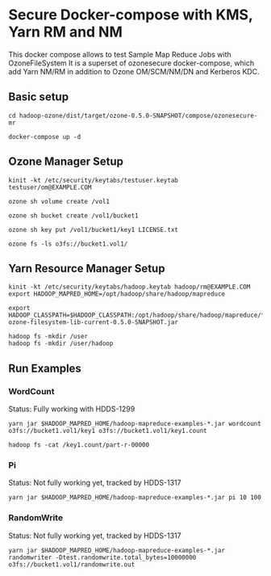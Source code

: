 <!---
  Licensed under the Apache License, Version 2.0 (the "License");
  you may not use this file except in compliance with the License.
  You may obtain a copy of the License at

   http://www.apache.org/licenses/LICENSE-2.0

  Unless required by applicable law or agreed to in writing, software
  distributed under the License is distributed on an "AS IS" BASIS,
  WITHOUT WARRANTIES OR CONDITIONS OF ANY KIND, either express or implied.
  See the License for the specific language governing permissions and
  limitations under the License. See accompanying LICENSE file.
-->
# Secure Docker-compose with KMS, Yarn RM and NM
This docker compose allows to test Sample Map Reduce Jobs with OzoneFileSystem
It is a superset of ozonesecure docker-compose, which add Yarn NM/RM in addition
to Ozone OM/SCM/NM/DN and Kerberos KDC.

## Basic setup

```
cd hadoop-ozone/dist/target/ozone-0.5.0-SNAPSHOT/compose/ozonesecure-mr

docker-compose up -d
```

## Ozone Manager Setup

```
kinit -kt /etc/security/keytabs/testuser.keytab testuser/om@EXAMPLE.COM

ozone sh volume create /vol1

ozone sh bucket create /vol1/bucket1

ozone sh key put /vol1/bucket1/key1 LICENSE.txt

ozone fs -ls o3fs://bucket1.vol1/
```

## Yarn Resource Manager Setup
```
kinit -kt /etc/security/keytabs/hadoop.keytab hadoop/rm@EXAMPLE.COM
export HADOOP_MAPRED_HOME=/opt/hadoop/share/hadoop/mapreduce

export HADOOP_CLASSPATH=$HADOOP_CLASSPATH:/opt/hadoop/share/hadoop/mapreduce/*:/opt/ozone/share/ozone/lib/hadoop-ozone-filesystem-lib-current-0.5.0-SNAPSHOT.jar

hadoop fs -mkdir /user
hadoop fs -mkdir /user/hadoop
```

## Run Examples

### WordCount
Status: Fully working with HDDS-1299
```
yarn jar $HADOOP_MAPRED_HOME/hadoop-mapreduce-examples-*.jar wordcount o3fs://bucket1.vol1/key1 o3fs://bucket1.vol1/key1.count

hadoop fs -cat /key1.count/part-r-00000
```

### Pi
Status: Not fully working yet, tracked by HDDS-1317
```
yarn jar $HADOOP_MAPRED_HOME/hadoop-mapreduce-examples-*.jar pi 10 100
```

### RandomWrite
Status: Not fully working yet, tracked by HDDS-1317
```
yarn jar $HADOOP_MAPRED_HOME/hadoop-mapreduce-examples-*.jar randomwriter -Dtest.randomwrite.total_bytes=10000000  o3fs://bucket1.vol1/randomwrite.out
```